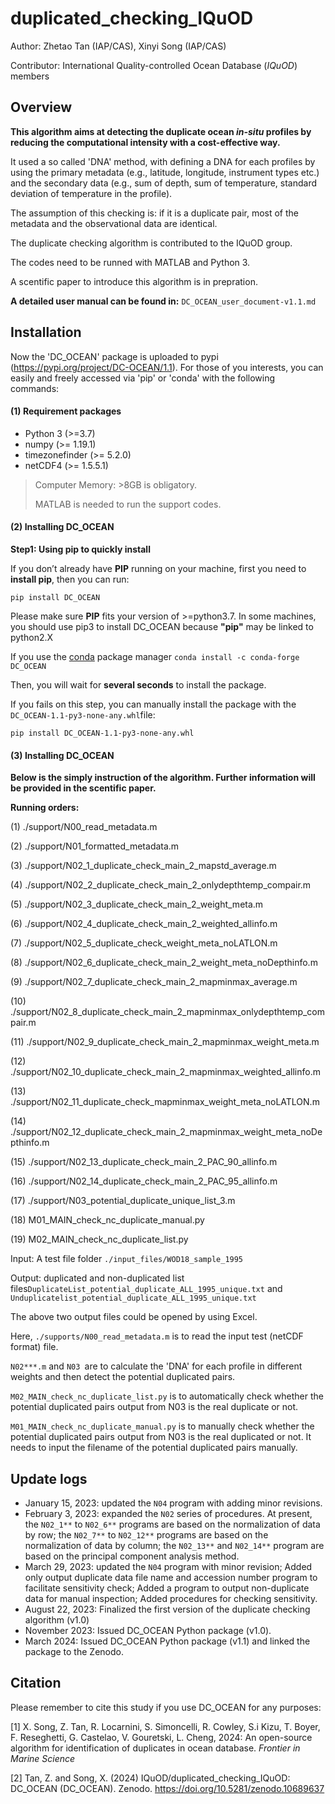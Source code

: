 # duplicated_checking_IQuOD
Author: Zhetao Tan (IAP/CAS), Xinyi Song (IAP/CAS)

Contributor: International Quality-controlled Ocean Database (*IQuOD*) members



## Overview

**This algorithm aims at detecting the duplicate ocean *in-situ* profiles by reducing the computational intensity with a cost-effective way.**

It used a so called 'DNA' method, with defining a DNA for each profiles by using the primary metadata (e.g., latitude, longitude, instrument types etc.) and the secondary data (e.g., sum of depth, sum of temperature, standard deviation of temperature in the profile).

The assumption of this checking is: if it is a duplicate pair, most of the metadata and the observational data are identical.

The duplicate checking algorithm is contributed to the IQuOD group.

The codes need to be runned with MATLAB and Python 3.

A scentific paper to introduce this algorithm is in prepration.



**A detailed user manual can be found in:** `DC_OCEAN_user_document-v1.1.md`



## Installation

Now the 'DC_OCEAN' package is uploaded to pypi (https://pypi.org/project/DC-OCEAN/1.1). For those of you interests, you can easily and freely accessed via 'pip' or 'conda' with the following commands: 

#### (1) Requirement packages

* Python 3 (>=3.7)
* numpy (>= 1.19.1)
* timezonefinder (>= 5.2.0)
* netCDF4 (>= 1.5.5.1)

> Computer Memory: >8GB is obligatory.
>
> MATLAB is needed to run the support codes.

#### (2) Installing DC_OCEAN

**Step1: Using pip to quickly install**

If you don’t already have **PIP** running on your machine, first you need to **install pip**, then you can run:

```shell
pip install DC_OCEAN
```

Please make sure  **PIP** fits your version of >=python3.7. In some machines, you should use pip3 to install DC_OCEAN because **"pip"** may be linked to python2.X 

If you use the [conda](http://conda.io/) package manager `conda install -c conda-forge DC_OCEAN`

Then, you will wait for **several seconds** to install the package.



If you fails on this step, you can manually install the package with the `DC_OCEAN-1.1-py3-none-any.whl`file:

```shell
pip install DC_OCEAN-1.1-py3-none-any.whl
```

#### (3) Installing DC_OCEAN

**Below is the simply instruction of the algorithm. Further information will be provided in the scentific paper.** 

**Running orders:**

(1) ./support/N00_read_metadata.m

(2) ./support/N01_formatted_metadata.m 

(3) ./support/N02_1_duplicate_check_main_2_mapstd_average.m

(4) ./support/N02_2_duplicate_check_main_2_onlydepthtemp_compair.m

(5) ./support/N02_3_duplicate_check_main_2_weight_meta.m

(6) ./support/N02_4_duplicate_check_main_2_weighted_allinfo.m

(7) ./support/N02_5_duplicate_check_weight_meta_noLATLON.m

(8) ./support/N02_6_duplicate_check_main_2_weight_meta_noDepthinfo.m

(9) ./support/N02_7_duplicate_check_main_2_mapminmax_average.m

(10) ./support/N02_8_duplicate_check_main_2_mapminmax_onlydepthtemp_compair.m

(11) ./support/N02_9_duplicate_check_main_2_mapminmax_weight_meta.m

(12) ./support/N02_10_duplicate_check_main_2_mapminmax_weighted_allinfo.m

(13) ./support/N02_11_duplicate_check_mapminmax_weight_meta_noLATLON.m

(14) ./support/N02_12_duplicate_check_main_2_mapminmax_weight_meta_noDepthinfo.m

(15) ./support/N02_13_duplicate_check_main_2_PAC_90_allinfo.m

(16) ./support/N02_14_duplicate_check_main_2_PAC_95_allinfo.m

(17) ./support/N03_potential_duplicate_unique_list_3.m

(18) M01_MAIN_check_nc_duplicate_manual.py

(19) M02_MAIN_check_nc_duplicate_list.py



Input: A test file folder `./input_files/WOD18_sample_1995`

Output: duplicated and non-duplicated list files`DuplicateList_potential_duplicate_ALL_1995_unique.txt` and `Unduplicatelist_potential_duplicate_ALL_1995_unique.txt`

The above two output files could be opened by using Excel.



Here, `./supports/N00_read_metadata.m` is to read the input test (netCDF format) file.

`N02***.m` and `N03 `are to calculate the 'DNA' for each profile in different weights and then detect the potential duplicated pairs.

`M02_MAIN_check_nc_duplicate_list.py` is to automatically check whether the potential duplicated pairs output from N03 is the real duplicate or not.

`M01_MAIN_check_nc_duplicate_manual.py` is to manually check whether the potential duplicated pairs output from N03 is the real duplicated or not. It needs to input the filename of the potential duplicated pairs manually.



## Update logs

* January 15, 2023: updated the `N04` program with adding minor revisions.
* February 3, 2023: expanded the `N02` series of procedures. At present, the `N02_1**` to `N02_6**` programs are based on the normalization of data by row; the `N02_7**` to `N02_12**` programs are based on the normalization of data by column; the `N02_13**` and `N02_14**` program are based on the principal component analysis method.
* March 29, 2023: updated the `N04` program with minor revision; Added only output duplicate data file name and accession number program to facilitate sensitivity check; Added a program to output non-duplicate data for manual inspection; Added procedures for checking sensitivity.
* August 22, 2023: Finalized the first version of the duplicate checking algorithm (v1.0)
* November 2023: Issued DC_OCEAN Python package (v1.0).
* March 2024:  Issued DC_OCEAN Python package (v1.1) and linked the package to the Zenodo.

## Citation

Please remember to cite this study if you use DC_OCEAN for any purposes:

[1] X. Song, Z. Tan, R. Locarnini, S. Simoncelli, R. Cowley, S.i Kizu, T. Boyer, F. Reseghetti, G. Castelao, V. Gouretski, L. Cheng, 2024: An open-source algorithm for identification of duplicates in ocean database. *Frontier in Marine Science*

[2] Tan, Z. and Song, X. (2024) IQuOD/duplicated_checking_IQuOD: DC_OCEAN (DC_OCEAN). Zenodo. https://doi.org/10.5281/zenodo.10689637



